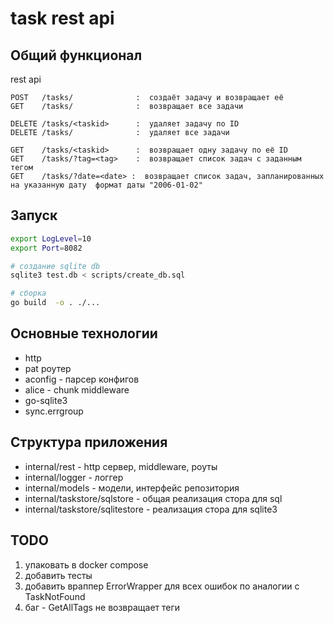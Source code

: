 # task rest api

## Общий функционал

rest api
```
POST   /tasks/              :  создаёт задачу и возвращает её 
GET    /tasks/              :  возвращает все задачи

DELETE /tasks/<taskid>      :  удаляет задачу по ID
DELETE /tasks/              :  удаляет все задачи

GET    /tasks/<taskid>      :  возвращает одну задачу по её ID
GET    /tasks/?tag=<tag>    :  возвращает список задач с заданным тегом
GET    /tasks/?date=<date> :  возвращает список задач, запланированных на указанную дату  формат даты "2006-01-02"
```

## Запуск

```bash
export LogLevel=10
export Port=8082

# создание sqlite db
sqlite3 test.db < scripts/create_db.sql

# сборка 
go build  -o . ./...
```

## Основные технологии

- http 
- pat роутер
- aconfig - парсер конфигов 
- alice - chunk middleware
- go-sqlite3
- sync.errgroup


## Структура приложения

- internal/rest - http сервер, middleware, роуты
- internal/logger - логгер
- internal/models - модели, интерфейс репозитория
- internal/taskstore/sqlstore - общая реализация стора для sql
- internal/taskstore/sqlitestore - реализация стора для sqlite3

## TODO 

1. упаковать в docker compose
2. добавить тесты
3. добавить враппер ErrorWrapper для всех ошибок по аналогии с TaskNotFound
3. баг - GetAllTags не возвращает теги
